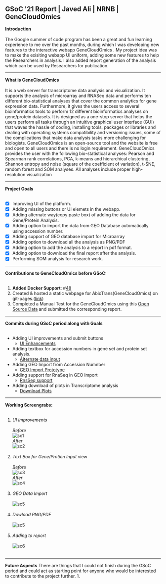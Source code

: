 ## GSoC '21 Report | Javed Ali | NRNB | GeneCloudOmics
**Introduction**<br><br>
The Google summer of code program has been a great and fun learning experience to me over the past months, 
during which I was developing new features to the interactive webapp GeneCloudOmics . 
My project idea was to make the exisiting webapp UI uniform, adding some new features to help the Researchers in analysis. I also
added report generation of the analysis which can be used by Researchers for publication.<br>

---
**What is GeneCloudOmics**<br><br>
It is a web server for transcriptome data analysis and visualization. It supports the analysis of microarray and RNASeq data and performs ten different bio-statistical analyses that cover the common analytics for gene expression data. 
Furthermore, it gives the users access to several bioinformatics tools to perform 12 different bioinformatics analyses on gene/protein datasets.
It is designed as a one-stop server that helps the users perform all tasks through an intuitive graphical user interface (GUI) that waves the hassle of coding, installing tools, packages or libraries and dealing with operating systems compatibility and versioning issues, some of the complications that make data analysis tasks more challenging for biologists. 
GeneCloudOmics is an open-source tool and the website is free and open to all users and there is no login requirement.
GeneCloudOmics provides the user with the following bio-statistical analyses: Pearson and Spearman rank correlations, PCA, k-means and hierarchical clustering, Shannon entropy and noise (square of the coefficient of variation), t-SNE, random forest and SOM analyses.
All analyses include proper high-resolution visualization

---
**Project Goals**<br><br>
- [x] Improving UI of the platform.
- [x] Adding missing buttons or UI elemets in the webapp.
- [x] Adding alternate way(copy paste box) of adding the data for Gene/Protein Analysis.
- [x] Adding option to import the data from GEO Database automatically using accession number.
- [x] Adding support of GEO database import for Microarray
- [x] Adding option to download all the analysis as PNG/PDF
- [x] Adding option to add the analysis to a report in pdf format.
- [x] Adding option to download the final report after the analysis.
- [x] Performing SOM analysis for research work.

---
**Contributions to GeneCloudOmics before GSoC:**<br><br>
1. **Added Docker Support**:  #[48](https://github.com/buithuytien/GeneCloudOmics/issues/48)
2. Created & hosted a static webpage for AbioTrans(GeneCloudOmics) on git-pages.([link](https://danijak.github.io/AbioTrans_Docs/))
3. Completed a Manual Test for the GeneCloudOmics using this [Open Source Data]( https://www.ncbi.nlm.nih.gov/geo/query/acc.cgi?acc=GSE54695 ) and submitted the corresponding report.

---
**Commits during GSoC period along with Goals**<br><br>
* Adding UI improvements and submit buttons
    * [UI Enhancements](https://github.com/danijak/GeneCloudOmics/commit/8414bbbef5324296d5f5e68aab79369301ce7f3a)
* Adding textbox for accession numbers in gene set and protein set analysis.
    * [Alternate data input](https://github.com/danijak/GeneCloudOmics/commit/12a01c0b3250a425bdeba4306fc9fb1324345c3f)
* Adding GEO Import from Accession Numnber
    * [GEO Import Prototype](https://github.com/danijak/GeneCloudOmics/commit/12a01c0b3250a425bdeba4306fc9fb1324345c3f)
* Adding support for RnaSeq in GEO Import
    * [RnsSeq support](https://github.com/danijak/GeneCloudOmics/commit/6b4c7e504639221c523addbae1b7973f81381c90)
* Adding download of plots in Transcriptome analysis
    * [Download Plots](https://github.com/danijak/GeneCloudOmics/commit/89e7c596dbc4a8f0a65b9226ba073517aa7aff6a)
    
---
    
**Working Screengrabs:**<br><br>
1. *UI Improvements*<br><br>
 *Before*<br>
 ![sc1](https://user-images.githubusercontent.com/20498499/130141976-beef118d-9539-439a-ac38-cfb530fcb3a1.png)<br>
 *After*<br>
 ![sc2](https://user-images.githubusercontent.com/20498499/130142142-6a1be171-e4e0-422b-ae15-e441a609f400.png)<br><br>
2. *Text Box for Gene/Protien Input* view<br><br>
 *Before*<br>
 ![sc3](https://user-images.githubusercontent.com/20498499/130142468-77e0727f-68fc-438f-b656-06ab80c51e87.png)<br>
 *After*<br>
 ![sc4](https://user-images.githubusercontent.com/20498499/130142556-6a480686-0aa7-40ef-a756-bfc2cb8f8cf7.png)<br><br>
3. *GEO Data Import*<br><br>
 ![sc5](https://user-images.githubusercontent.com/20498499/130142759-9f3d8bbb-f995-4b49-8caa-c3f6b8028c58.png)<br><br>
4. *Dowload PNG/PDF*<br><br>
 ![sc5](https://user-images.githubusercontent.com/20498499/130143097-9046c79e-f895-49da-99e4-56d18e408a36.png)<br><br>
5. *Adding to report*<br><br>
 ![sc6](https://user-images.githubusercontent.com/20498499/130143179-0f880065-281a-4669-b418-267a6e6723ae.png)<br><br>
 
---
**Future Aspects**
There are things that I could not finish during the GSoC period and could act as starting point for anyone who would be interested to contribute to the project further.
1. 

 
